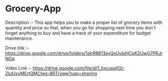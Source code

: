 # Grocery-App
Description :- This app helps you to make a proper list of grocery items with quantity and price so that, when you go for shopping next time you don't forget anything to buy and have a track of your expenditure for budget maintenance.

Drive link :- https://drive.google.com/drive/folders/1aIrR8813ayQsUvbiHCpK2UwG7PRJrNGq

Video Link :- https://drive.google.com/file/d/1_hxcupqfGI-ZlufJsyMErtQMCIws-8RT/view?usp=sharing
